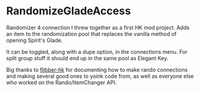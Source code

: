 # RandomizeGladeAccess

Randomizer 4 connection I threw together as a first HK mod project.
Adds an item to the randomization pool that replaces the vanilla method of opening Spirit's Glade.

It can be toggled, along with a dupe option, in the connections menu. For split group stuff it should end up
in the same pool as Elegant Key.

Big thanks to [flibber-hk](https://github.com/flibber-hk) for documenting how to make rando connections and making several good ones to yoink code from, as well as everyone else who worked on the Rando/ItemChanger API.
